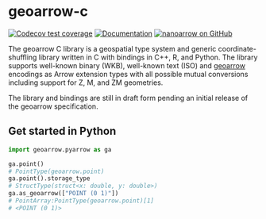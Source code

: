 
# geoarrow-c

[![Codecov test coverage](https://codecov.io/gh/geoarrow/geoarrow-c/branch/main/graph/badge.svg)](https://app.codecov.io/gh/geoarrow/geoarrow-c?branch=main)
[![Documentation](https://img.shields.io/badge/Documentation-dev-yellow)](https://geoarrow.github.io/geoarrow-c/dev)
[![nanoarrow on GitHub](https://img.shields.io/badge/GitHub-apache%2Farrow--nanoarrow-blue)](https://github.com/geoarrow/geoarrow-c)

The geoarrow C library is a geospatial type system and generic
coordinate-shuffling library written in C with bindings in C++,
R, and Python. The library supports well-known binary (WKB),
well-known text (ISO) and [geoarrow](https://github.com/geoarrow/geoarrow)
encodings as Arrow extension types with all possible mutual
conversions including support for Z, M, and ZM geometries.

The library and bindings are still in draft form pending an initial
release of the geoarrow specification.

## Get started in Python

```python
import geoarrow.pyarrow as ga

ga.point()
# PointType(geoarrow.point)
ga.point().storage_type
# StructType(struct<x: double, y: double>)
ga.as_geoarrow(["POINT (0 1)"])
# PointArray:PointType(geoarrow.point)[1]
# <POINT (0 1)>
```
